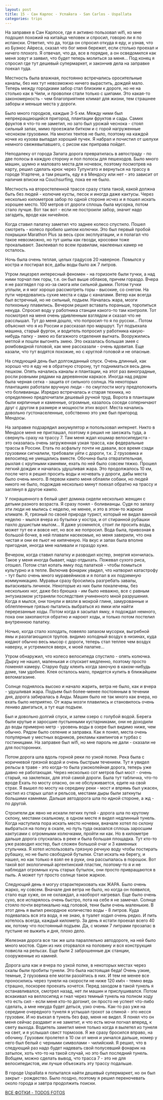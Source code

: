 ```yaml
---
layout: post
title: 15 - Сан Карлос - Успайата - San Carlos - Uspallata
categories: trips
---
```


На заправке в Сан Карлосе, где я активно пользовал wifi, ко мне подошел похожий на китайца человек и спросил, говорю ли я по испански. Ответил, что да, тогда он спросил откуда я еду, и узнав, что из Буэнос Айреса, сказал что бог меня бережет, если столько проехал и ничего плохого. Я отвечал, что да, все в порядке, а он осведомился как меня зовут и заявил, что будет теперь молиться за меня... Под конец я спросил где тут дешевый супермаркет, и закончив дела на заправке поехал туда.

Местность была влажная, постоянно встречались оросительные каналы, без них тут невозможно ничего вырастить, дождей мало. Теперь между городками забор стал близким к дороге, но не на столько как в Чили, и проволки стали только с шипами. Это какая-то закономерность - чем благоприятнее климат для жизни, тем страшнее заборы и меньше места у дороги.

Было много городков, каждые 3-5 км. Между ними был непрекращающийся пригород, плантации фруктов и сады. Самих фруктов я что-то не заметил, но зато был урожай чеснока - стоял сильный запах, мимо проезжали битком и с горой нагруженные чесноком грузовики. На многих тентов не было, поэтому на каждой кочке из кузова выпадал хороший пучек. Я набрал и почистил от шелухи немного свежевыпавшего, с рисом как приправа пойдет.

Неподалеку от города Запата дорога превратилась в автостраду - по две полосы в каждую сторону и пол полосы для пешеходов. Было много машин, шумно и маловато места для ночевок, поэтому посмотрев на карту, решил сделать крюк через Тупунгато и вернуться на трассу в городе Угартече, а там решить, еду я в Мендосу или нет - это зависит от наличия вписки на Couchsurfing, пока ее не было. 

Местность на второстепенной трассе сразу стала такой, какой должна быть без людей - колючие кусты, песок и иногда даже кактусы. Через несколько километров забор по одной стороне исчез и я пошел искать хорошее место. 100 метров от дороги сплошь была мусорка, потом стало лучше. Вот так вот - если не построили забор, значит надо загадить, вроде как ничейное.

Когда ставил палатку заметил что заднее колесо спустило. Пошел смотреть - колесо пробило шипом колючки. Это был первый пробой покрышки Marathon Plus за весь срок эксплуатации, и я полагал что такое невозможно, но тут шипы как гвозди, кросовки тоже прокалывают. Заклеивал по всем правилам, наклееных камер не осталось.

Ночь была очень теплая, целых градусов 20 наверное. Помылся у костра и постирал все, дабы воды было аж 7 литров. 

Утром лицезрел интересный феномен - на горизонте были тучки, а над ними торчал пик горы, т.е. он был выше облаков, причем гораздо. Вчера я не разглядел гор из-за смога или сильной дымки. Потом тучки уплыли, и я мог хорошо рассмотреть горы - высокие, со снегом. На пути чередовались сухие места и сады с каналами. Ветер как всегда был встречный, но не сильный, подьем. Началась жара, мозги потихоньку плавились. Вечером решил вставать пораньше, торопиться некуда. Спросил воду у работника станции какого-то там контроля. Тот посмотрел на меня очень удивленным взглядом и сказал что не расслышал. Тут до меня дошло, что попросил-то я по русски... Потом объяснил что я из России и рассказал про маршрут. Тут подъехала машина, старый фургон, и водитель попросил у работника какую-нибудь палку - змею из багажного отделения выгнать. Вооружились метлой и пошли выгонять змею. Это оказалась большая змея с ромбовидной головой, как мне рассказали - очень ядовитая. Еще казали, что тут водятся похожие, но с круглой головой и не опасные. 

На следующий день был долгожданный спуск. Очень длинный, как хорошо что я еду не в обратную сторону, тут подниматься весь день пешком. Опять начались каналы и плантации, на этот раз виноградные, росли ровными рядами на деревянном каркасе. Иногда над рядом была черная сетка - защита от сильного солнца. На некоторых плантациях работали вручную люди - по смуглости могу предположить что боливианцы. Изредко встречалась и старая техника, но определенно предпочитали дешевый ручной труд. Ворота в плантации были кирпичные и каменные, огромные, казалось соседи соперничают друг с другом в размере и мощности этих ворот. Места начались довольно густонаселенные, собственно это уже был пригород Мендосы. 

На заправке подзарядил аккумулятор и попользовал интернет. Никто в Мендосе меня не приглашал, поэтому я решил не заезжать туда, а свернуть сразу на трассу 7. Там меня ждал кошмар велосипедиста - это оказалась очень загруженная узкая трасса, как федеральные трассы в России. Етать по асфальту почти не давали, все время сзади грузовики сигналили, требовали уйти с дороги, т.к. 2 грузовика и велосипед не умещались вместе. Обочина была отвратительная, рыхлая с крупными камнями, ехать по ней было совсем тяжко. Прошел легкий дождик и началась удушливая жара. Это продолжалось 10 км, после чего я решил просить воды и ночевать у дороги, дабы места было очень много. В первом кампо меня облаяли собаки, но людей никого не было, подождав несколько минут поехал обратно на трассу и заглянул в другое кампо. 

У покрашенного в белый цвет домика сидели несколько женщин с детьми разного возраста. Я сразу понял - боливианцы. Судя по запаху эти люди не мылись с неделю, не менее, и это в этом-то жарком климате. Я, грязный по своей природе турист, который не видал ванной неделю - мылся вчера из бутылки у костра, и от стиранной рубашки пахло душистым мылом... Я даже усомнился, стоит ли просить воды, может тут ее и вовсе нет, но все же попросил. Вода была, привозная в большой бочке, в ней плавали насекомые, но меня заверили, что она чистая и они ее пьют не кипяченую. На вкус и запах была вполне пригодная, иногда мне наливали и гораздо хуже.

Вечером, когда ставил палатку и разводил костер, энергия кончилась. Такое у меня иногда бывает, надо отдыхать. Пожевал сухого риса, отошел. Потом стал копать ямку под палаткой - чтобы помыться культурно и в тепле. Включив фонарик увидел, что натворил катастрофу - тут было очень много муравейников и я попал в их подземную коммуникацию. Муравьи сразу бросились разгребать завалы, вытаскивать личинок. Некоторые из них были покалечены, без нескольких ног, даже без брюшка - им было неважно, все с равным энтузиазмом устраняли последствия учиненного мной разрушения. Когда я мылся, они тонули и вязли в мокрой глине, замурованные и облепленные грязью пытались выбраться из ямки или найти перерезанные ходы. Потом когда я засыпал ямку, я подождал немного, пока они закопаются обратно и нароют ходы, и только потом постелил внутреннюю палатку.

Ночью, когда стало холодать, повеяло запахом мусорки, выгребной ямы и разлагающихся трупов. видимо холодный воздух в низинах, куда кидают обычно весь мысор с дороги, теперь стал теплее чем воздух наверху, и устремился вверх, к моей палатке...

Утром обнаружил, что колесо велосипеда спустило - опять колючка. Дырку не нашел, маленькая и спускает медленно, поэтому просто поменял камеру. Старую буду клеить когда заночую в каком-нибудь доме, там удобнее. Клея осталось мало, придется купить в ближайшем веломагазине. 

Солнце поднялось высоко и начало жарить, ветра не было, как и вчера - удушливая жара. Подъем был более-менее постоянным в течении дня, дорога забиралась в Анды. Машин было не так много как вчера, но ехать было неприятно. От жары мозги плавились и становилось очень лениво двигаться, а тут еще подъем.

Был и довольно долгий спуск, и затем озеро с голубой водой. Берега были крутые и заросшие пустынными кустарниками, они не доходили до воды примерно метр - уровень воды в озере был видимо ниже, чем обычно. Рядом было селение и заправка. Как я понял, места очень популярные у местных водников, рекламы кампингов и турбаз с гостиницами. На заправке был wifi, но мне пароль не дали - сказали не для посторонних.

Потом дорога шла вдоль горной реки по узкой полке. Река была с коричневой грязной водой и очень быстрым течением. Тут я увидел рельсы в траве - это когда-то была узкоколейная дорога, теперь уже давно не работающая. Через несколько сот метров был мост - очень старый, на заклепках, для этой самой дороги. Была тут табличка, что-то вроде Ехать по мосту опасно, он не обслуживается, едите на свой страх. Я вышел по мосту на середину реки - мост и впрямь был ужасен, настил из старых шпал и рельсов, местами дыры были заткнуты большими камнями. Дальше автодорога шла по идной стороне, а жд - по другой. 

Строители дж явно не искали легких путей - дорога шла по крутому склону, местами скальному, в одном месте я видел недлинный тунель. Когда наступила пора искать место ночевки, вначале хотел по склону выбраться на полку в скале, но путь туда оказался сплошь заросшим кактусами с огромными колючками, пройти ни как. Но в километре дальше дорога спускалась в реке и была большая площадка. Тут кто-то уже разводил костер, был сложен большой очаг и 3 каменных стульчика. Я хотел использовать грязную речную воду чтобы постирать рубашку, но не было свободной бутылки. Стал искать на берегу, и нашел, но как только я взял ее в руки, она рассыпалась в порошок. Вот такой вот экологичный аргентинский пластик, поэтому-то я и не наблюдал огромных кучь старых бутылок, они просто привращаются в пыль. А может тут просто солнце такое жаркое.

Следующий день я могуу отарактеризовать как ЖАРА. Было очень жарко, ну совсем. Вначале дня ветра не было, но когда он появился, стало еще хуже, он не охлаждал, а наоборот нагревал. Еще было очень сухо, все испарялось очень быстро, пота на себе я не замечал. Солнце стояло почти вертикально над головой, тени были очень маленькие. В этот день я выпил рекордное количество воды - 8 литров. Куда подевалась вся эта вода, я не знаю, в туалет ходил очень редко. И пить хотелось всегда, каждый километр. За день я кстати проехал всего 40 км, потому что постоянный подъем. Да, с моими 7 литрами прозапас в пустыне не выжить и дня, плохо дело.

Железная дорога все так же шла параллельно автодороге, на ней было много мостов. Один из них оторвался на половину и вся конструкция повисла на рельсах. Еще были 2 заброшенные дж станции, сооруженные из камней. 

Дорога шла как и вчера по узкой полке, в некоторых местах через скалы были пробиты тунели. Это была настоящая беда! Очень узкие, темные, 2 грузовика еле могли разойтись в них. И тем не менее все проносились через тунели на скорости не ниже 120 км\ч - темно ведь страшно, поскорее проехать хочется. Перед заходом в такой тунель я останавливался, смотрел назад, нет ли машин и прислушивался. Потом вскакивал на веллосипед и гнал через темный тунель на полном ходу что есть сил - если меня кто-то догонит, он просто не успеет что-либо сделать, а мне некуда будет деться, узко очень. Как-то раз уже на середине очередного тунеля я устышал грохот за спиной - это несся грузовик. И но въехал в тунель без фар, меня не видел. Я понял что он меня сейчас раздавит и не заметит, и что есть мочи погнал вперед, к свету выхода. Водитель заметил меня только когда я вылетел из тунеля на свет, и я услышал свист тормозов. Я же сразу бросился вправо, на обочину. Грузовик пролетел в 10 см от меня и умчался дальше, номер у него был белый с черными символами - чилийский. Я решил, что в следующий раз надо будет надевать свой полусевший фонарик на затылок, хоть что-то на такой случай, но это был последний тунель. Вобщем, можно сделать вывод, что трасса 7 - это не для велосипедистов, им лучше объезжать эту трассу подальше. 

В городе Uspallata я попытался найти дешевый супермаркет, но он был закрыт - рождество. Было поздно, поэтому я решил переночевать около города и завтра продолжить поиски. 

<a href="https://fotki.yandex.ru/users/simonovsen/album/222129/">ВСЕ ФОТКИ - TODOS FOTOS</a>
